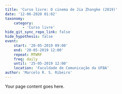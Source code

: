 ```yaml
---
title: 'Curso livre: O cinema de Jia Zhangke (2019)'
date: '12-06-2020 01:02'
taxonomy:
    category:
        - 'Curso livre'
hide_git_sync_repo_link: false
hide_hypothesis: false
event:
    start: '20-05-2019 09:00'
    end: '20-05-2019 12:00'
    repeat: MTWRF
    freq: daily
    until: '25-05-2019 12:00'
    location: 'Faculdade de Comunicação da UFBA'
author: 'Marcelo R. S. Ribeiro'
---
```


Your page content goes here.
